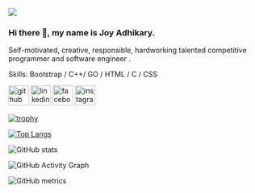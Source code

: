 ![](https://scontent.fjsr8-1.fna.fbcdn.net/v/t39.30808-6/292830900_3312403115712278_7462408272410371401_n.jpg?_nc_cat=103&ccb=1-7&_nc_sid=09cbfe&_nc_ohc=F7e9CgsYPYcAX87e19q&_nc_ht=scontent.fjsr8-1.fna&oh=00_AT9yyavoCwLFt9Kif8TKeyOvsoZX35YilC_vCn2QXHkrag&oe=62CF69EC)
### Hi there 👋, my name is **Joy Adhikary**.


Self-motivated, creative, responsible, hardworking talented competitive programmer and software engineer .

Skills: Bootstrap / C++/ GO / HTML / C / CSS 



[<img src='https://cdn.jsdelivr.net/npm/simple-icons@3.0.1/icons/github.svg' alt='github' height='40'>](https://github.com/https://github.com/joy-adhikary)  [<img src='https://cdn.jsdelivr.net/npm/simple-icons@3.0.1/icons/linkedin.svg' alt='linkedin' height='40'>](https://www.linkedin.com/in/https://www.linkedin.com/in/joy-adhikary-7b44461b7//)  [<img src='https://cdn.jsdelivr.net/npm/simple-icons@3.0.1/icons/facebook.svg' alt='facebook' height='40'>](https://www.facebook.com/https://www.facebook.com/JOY.ADHIKARY.071)  [<img src='https://cdn.jsdelivr.net/npm/simple-icons@3.0.1/icons/instagram.svg' alt='instagram' height='40'>](https://www.instagram.com/https://www.instagram.com/joy_aj.333/?hl=en/)  

[![trophy](https://github-profile-trophy.vercel.app/?username=joy-adhikary)](https://github.com/ryo-ma/github-profile-trophy)

[![Top Langs](https://github-readme-stats.vercel.app/api/top-langs/?username=joy-adhikary)](https://github.com/anuraghazra/github-readme-stats)

![GitHub stats](https://github-readme-stats.vercel.app/api?username=joy-adhikary&show_icons=true)  

![GitHub Activity Graph](https://activity-graph.herokuapp.com/graph?username=joy-adhikary)  

![GitHub metrics](https://metrics.lecoq.io/joy-adhikary)  

